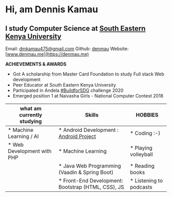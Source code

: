 # Hi, am Dennis Kamau
## I study Computer Science at [South Eastern Kenya University](https://www.seku.ac.ke/)

Email: dmkamau475@gmail.com
Github: [denmau](https://github.com/denmau)
Website: [www.denmau.me](https://denmau.me)


**ACHIEVEMENTS & AWARDS**
* Got A scholarship from Master Card Foundation to study Full stack Web development
* Peer Educator at South Eastern Kenya University
* Participated in Andela [#BuildforSDG](https://buildforsdg.andela.com/) challenge 2020
* Emerged position 1 at Naivasha Girls - National Computer Contest 2018

| **what am currently studying** | **Skills** | **HOBBIES** |
| ----------- | ----------- | ----------- |
| * Machine Learning / AI | * Android Development : [Android Project](https://github.com/denmau/foodfit)| * Coding :-) |
| * Web Development with PHP | * Machine Learning | * Playing volleyball |
| | * Java Web Programming (Vaadin & Spring Boot) | * Reading books |
| | * Front-End Development: Bootstrap (HTML, CSS), JS | * Listening to podcasts |